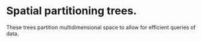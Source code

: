 # Spatial partitioning trees.

These trees partition multidimensional space to allow for efficient queries of data.
